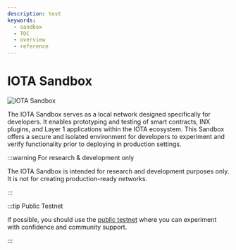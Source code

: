 ```yaml
---
description: test
keywords:
  - sandbox
  - TOC
  - overview
  - reference
---
```

# IOTA Sandbox

![IOTA Sandbox](/img/banner/banner_iota_sandbox.svg)

The IOTA Sandbox serves as a local network designed specifically for developers. 
It enables prototyping and testing of smart contracts, INX plugins, and Layer 1 applications within the IOTA ecosystem. 
This Sandbox offers a secure and isolated environment for developers to experiment and verify functionality prior to deploying in production settings.

:::warning For research & development only  

The IOTA Sandbox is intended for research and development purposes only. 
It is not for creating production-ready networks. 

:::

:::tip Public Testnet

If possible, 
you should use the [public testnet](https://wiki.iota.org/build/networks-endpoints/#public-testnet)
where you can experiment with confidence and community support.

:::
